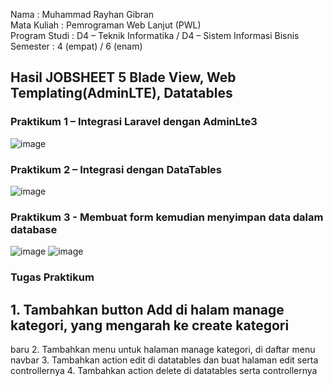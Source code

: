 Nama : Muhammad Rayhan Gibran <br>
Mata Kuliah : Pemrograman Web Lanjut (PWL) <br>
Program Studi : D4 – Teknik Informatika / D4 – Sistem Informasi Bisnis <br>
Semester : 4 (empat) / 6 (enam)  <br>

## Hasil JOBSHEET 5 Blade View, Web Templating(AdminLTE), Datatables

### Praktikum 1 – Integrasi Laravel dengan AdminLte3
![image](https://github.com/gbrn7/PWL_2024/assets/127575934/73bc41e7-232a-4450-a734-f38397a23ea9)

### Praktikum 2 – Integrasi dengan DataTables
![image](https://github.com/gbrn7/PWL_2024/assets/127575934/264979bc-0843-4676-8f99-2022389c5fe5)

### Praktikum 3 - Membuat form kemudian menyimpan data dalam database
![image](https://github.com/gbrn7/PWL_2024/assets/127575934/7bb3e236-c72a-4b35-b51a-9a2b5df3b5dd)
![image](https://github.com/gbrn7/PWL_2024/assets/127575934/a26065c7-0e68-4767-8355-9901da1d2b96)

### Tugas Praktikum
## 1. Tambahkan button Add di halam manage kategori, yang mengarah ke create kategori 
baru
2. Tambahkan menu untuk halaman manage kategori, di daftar menu navbar
3. Tambahkan action edit di datatables dan buat halaman edit serta controllernya
4. Tambahkan action delete di datatables serta controllernya






